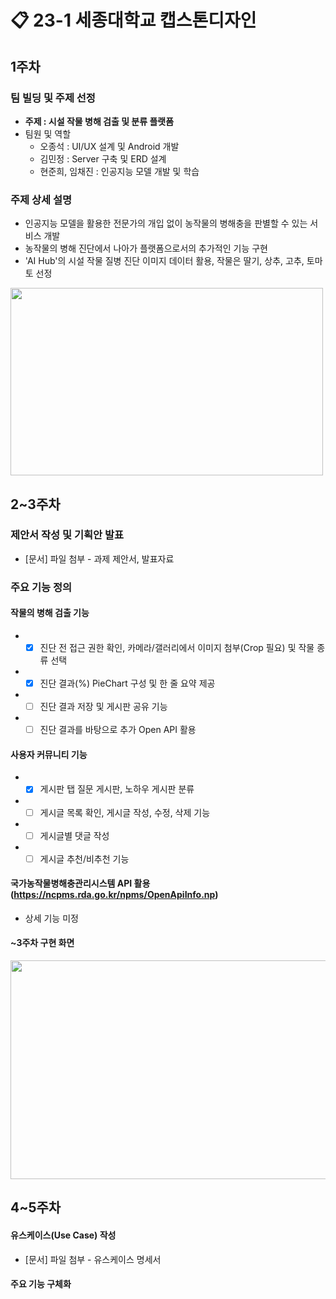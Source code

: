 # 📋 23-1 세종대학교 캡스톤디자인

## 1주차
### 팀 빌딩 및 주제 선정
* **주제 : 시설 작물 병해 검출 및 분류 플랫폼**    
* 팀원 및 역할
  * 오종석 : UI/UX 설계 및 Android 개발
  * 김민정 : Server 구축 및 ERD 설계
  * 현준희, 임채진 : 인공지능 모델 개발 및 학습
### 주제 상세 설명   
* 인공지능 모델을 활용한 전문가의 개입 없이 농작물의 병해충을 판별할 수 있는 서비스 개발
* 농작물의 병해 진단에서 나아가 플랫폼으로서의 추가적인 기능 구현
* 'AI Hub'의 시설 작물 질병 진단 이미지 데이터 활용, 작물은 딸기, 상추, 고추, 토마토 선정   
<img src="https://user-images.githubusercontent.com/98886487/227699209-9b3a2d70-d4d7-4d48-b6f8-00a54f96113b.png" width="500" height="300" /> 

## 2~3주차
### 제안서 작성 및 기획안 발표   
* [문서] 파일 첨부 - 과제 제안서, 발표자료
### 주요 기능 정의
#### 작물의 병해 검출 기능   
* - [x] 진단 전 접근 권한 확인, 카메라/갤러리에서 이미지 첨부(Crop 필요) 및 작물 종류 선택
* - [x] 진단 결과(%) PieChart 구성 및 한 줄 요약 제공
* - [ ] 진단 결과 저장 및 게시판 공유 기능
* - [ ] 진단 결과를 바탕으로 추가 Open API 활용

#### 사용자 커뮤니티 기능
* - [x] 게시판 탭 질문 게시판, 노하우 게시판 분류
* - [ ] 게시글 목록 확인, 게시글 작성, 수정, 삭제 기능
* - [ ] 게시글별 댓글 작성
* - [ ] 게시글 추천/비추천 기능

#### 국가농작물병해충관리시스템 API 활용 (https://ncpms.rda.go.kr/npms/OpenApiInfo.np)
* 상세 기능 미정

#### ~3주차 구현 화면
<img src="https://user-images.githubusercontent.com/98886487/227852438-50f2bdc2-f62d-48f9-bb6e-5a261634f852.png" width="700" height="350" /> 

## 4~5주차
#### 유스케이스(Use Case) 작성
* [문서] 파일 첨부 - 유스케이스 명세서
#### 주요 기능 구체화
